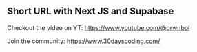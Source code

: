 ## Short URL with Next JS and Supabase

Checkout the video on YT: https://www.youtube.com/@brwnboi

Join the community: https://www.30dayscoding.com/
